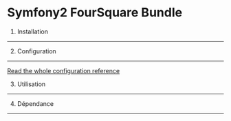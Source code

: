 Symfony2 FourSquare Bundle
========================


1) Installation
----------------------------------

2) Configuration
-------------------------------

[Read the whole configuration reference](01-config-reference.md)

3) Utilisation
-------------------------------

4) Dépendance
-------------------------------